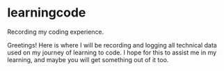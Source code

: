 # learningcode
Recording my coding experience.

Greetings! Here is where I will be recording and logging all technical data used on my journey of learning to code. 
I hope for this to assist me in my learning, and maybe you will get something out of it too. 

